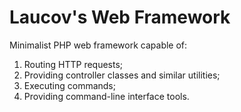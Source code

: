 # Laucov's Web Framework

Minimalist PHP web framework capable of:

1. Routing HTTP requests;
2. Providing controller classes and similar utilities;
3. Executing commands;
4. Providing command-line interface tools.
